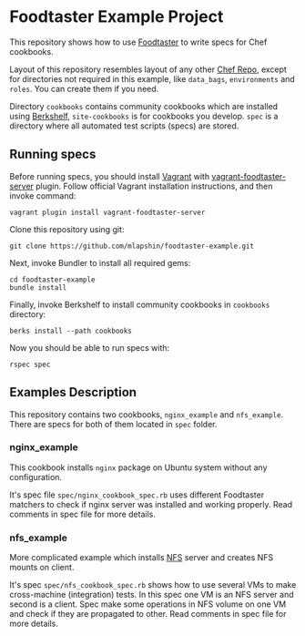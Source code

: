 # Foodtaster Example Project

This repository shows how to use
[Foodtaster](http://github.com/mlapshin/foodtaster) to write specs for
Chef cookbooks.

Layout of this repository resembles layout of any other [Chef
Repo](http://docs.opscode.com/essentials_repository.html), except for
directories not required in this example, like `data_bags`, `environments`
and `roles`. You can create them if you need.

Directory `cookbooks` contains community cookbooks which are installed
using [Berkshelf](http://berkshelf.com), `site-cookbooks` is for
cookbooks you develop. `spec` is a directory where all automated test
scripts (specs) are stored.

## Running specs

Before running specs, you should install
[Vagrant](http://vagrantup.com) with
[vagrant-foodtaster-server](https://github.com/mlapshin/vagrant-foodtaster-server)
plugin. Follow official Vagrant installation instructions, and then
invoke command:

    vagrant plugin install vagrant-foodtaster-server

Clone this repository using git:

    git clone https://github.com/mlapshin/foodtaster-example.git

Next, invoke Bundler to install all required gems:

    cd foodtaster-example
    bundle install

Finally, invoke Berkshelf to install community cookbooks in
`cookbooks` directory:

    berks install --path cookbooks

Now you should be able to run specs with:

    rspec spec

## Examples Description

This repository contains two cookbooks, `nginx_example` and
`nfs_example`. There are specs for both of them located in `spec`
folder.

### nginx_example

This cookbook installs `nginx` package on Ubuntu system without any
configuration.

It's spec file `spec/nginx_cookbook_spec.rb` uses different Foodtaster
matchers to check if nginx server was installed and working properly.
Read comments in spec file for more details.

### nfs_example

More complicated example which installs
[NFS](http://en.wikipedia.org/wiki/Network_File_System) server and
creates NFS mounts on client.

It's spec `spec/nfs_cookbook_spec.rb` shows how to use several VMs to
make cross-machine (integration) tests. In this spec one VM is an NFS
server and second is a client. Spec make some operations in NFS volume
on one VM and check if they are propagated to other. Read comments in
spec file for more details.
